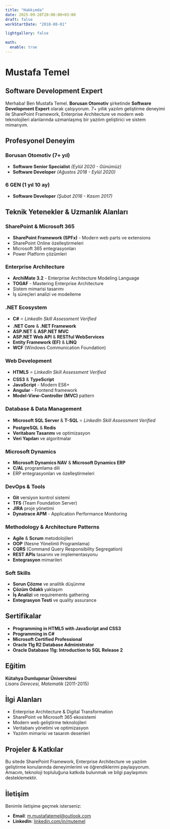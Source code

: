 ```yaml
---
title: "Hakkımda"
date: 2025-09-28T20:00:00+03:00
draft: false
workStartDate: "2018-08-01"

lightgallery: false

math:
  enable: true
---
```


# Mustafa Temel
## Software Development Expert

Merhaba! Ben Mustafa Temel. **Borusan Otomotiv** şirketinde **Software Development Expert** olarak çalışıyorum. 7+ yıllık yazılım geliştirme deneyimi ile SharePoint Framework, Enterprise Architecture ve modern web teknolojileri alanlarında uzmanlaşmış bir yazılım geliştirici ve sistem mimarıyım.

## Profesyonel Deneyim

### Borusan Otomotiv (7+ yıl)
- **Software Senior Specialist** *(Eylül 2020 - Günümüz)*
- **Software Developer** *(Ağustos 2018 - Eylül 2020)*

### 6 GEN (1 yıl 10 ay)
- **Software Developer** *(Şubat 2016 - Kasım 2017)*

## Teknik Yetenekler & Uzmanlık Alanları

### SharePoint & Microsoft 365
- **SharePoint Framework (SPFx)** - Modern web parts ve extensions
- SharePoint Online özelleştirmeleri
- Microsoft 365 entegrasyonları
- Power Platform çözümleri

### Enterprise Architecture
- **ArchiMate 3.2** - Enterprise Architecture Modeling Language
- **TOGAF** - Mastering Enterprise Architecture
- Sistem mimarisi tasarımı
- İş süreçleri analizi ve modelleme

### .NET Ecosystem
- **C#** ⭐ *LinkedIn Skill Assessment Verified*
- **.NET Core** & **.NET Framework**
- **ASP.NET** & **ASP.NET MVC**
- **ASP.NET Web API** & **RESTful WebServices**
- **Entity Framework (EF)** & **LINQ**
- **WCF** (Windows Communication Foundation)

### Web Development
- **HTML5** ⭐ *LinkedIn Skill Assessment Verified*
- **CSS3** & **TypeScript**
- **JavaScript** - Modern ES6+
- **Angular** - Frontend framework
- **Model-View-Controller (MVC)** pattern

### Database & Data Management
- **Microsoft SQL Server** & **T-SQL** ⭐ *LinkedIn Skill Assessment Verified*
- **PostgreSQL** & **Redis**
- **Veritabanı Tasarımı** ve optimizasyon
- **Veri Yapıları** ve algoritmalar

### Microsoft Dynamics
- **Microsoft Dynamics NAV** & **Microsoft Dynamics ERP**
- **C/AL** programlama dili
- ERP entegrasyonları ve özelleştirmeleri

### DevOps & Tools
- **Git** versiyon kontrol sistemi
- **TFS** (Team Foundation Server)
- **JIRA** proje yönetimi
- **Dynatrace APM** - Application Performance Monitoring

### Methodology & Architecture Patterns
- **Agile** & **Scrum** metodolojileri
- **OOP** (Nesne Yönelimli Programlama)
- **CQRS** (Command Query Responsibility Segregation)
- **REST APIs** tasarımı ve implementasyonu
- **Entegrasyon** mimarileri

### Soft Skills
- **Sorun Çözme** ve analitik düşünme
- **Çözüm Odaklı** yaklaşım
- **İş Analizi** ve requirements gathering
- **Entegrasyon Testi** ve quality assurance

## Sertifikalar

- **Programming in HTML5 with JavaScript and CSS3**
- **Programming in C#**
- **Microsoft Certified Professional**
- **Oracle 11g R2 Database Administrator**
- **Oracle Database 11g: Introduction to SQL Release 2**

## Eğitim

**Kütahya Dumlupınar Üniversitesi**  
*Lisans Derecesi, Matematik* (2011-2015)

## İlgi Alanları

- Enterprise Architecture & Digital Transformation
- SharePoint ve Microsoft 365 ekosistemi
- Modern web geliştirme teknolojileri
- Veritabanı yönetimi ve optimizasyon
- Yazılım mimarisi ve tasarım desenleri

## Projeler & Katkılar

Bu sitede SharePoint Framework, Enterprise Architecture ve yazılım geliştirme konularında deneyimlerimi ve öğrendiklerimi paylaşıyorum. Amacım, teknoloji topluluğuna katkıda bulunmak ve bilgi paylaşımını desteklemektir.

## İletişim

Benimle iletişime geçmek isterseniz:

- **Email**: [m.mustafatemel@outlook.com](mailto:m.mustafatemel@outlook.com)
- **LinkedIn**: [linkedin.com/in/mutemel](https://www.linkedin.com/in/mutemel)
